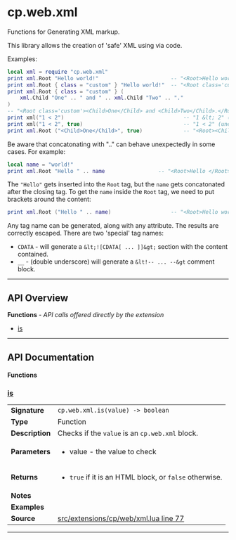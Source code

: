 # cp.web.xml

Functions for Generating XML markup.

This library allows the creation of 'safe' XML using via code.

Examples:

```lua
local xml = require "cp.web.xml"
print xml.Root "Hello world!"						-- "<Root>Hello world!</Root>"
print xml.Root { class = "custom" } "Hello world!"	-- "<Root class='custom'>Hello world!</Root>"
print xml.Root { class = "custom" } (
	xml.Child "One" .. " and " .. xml.Child "Two" .. "."
)
-- "<Root class='custom'><Child>One</Child> and <Child>Two</Child>.</Root>"
print xml("1 < 2")										-- "1 &lt; 2" (escaped)
print xml("1 < 2", true)								-- "1 < 2" (unescaped)
print xml.Root ("<Child>One</Child>", true)				-- "<Root><Child>One</Child></Root>"
```

Be aware that concatonating with ".." can behave unexpectedly in some cases. For example:

```lua
local name = "world!"
print xml.Root "Hello " .. name					-- "<Root>Hello </Root>world!"
```

The `"Hello"` gets inserted into the `Root` tag, but the `name` gets concatonated after the closing tag.
To get the `name` inside the `Root` tag, we need to put brackets around the content:

```lua
print xml.Root ("Hello " .. name)					-- "<Root>Hello world!</Root>"
```

Any tag name can be generated, along with any attribute. The results are correctly escaped.
There are two 'special' tag names:
 * `CDATA`	- will generate a `&lt;![CDATA[ ... ]]&gt;` section with the content contained.
 * `__`		- (double underscore) will generate a `&lt!-- ... --&gt` comment block.

---

## API Overview
**Functions** - _API calls offered directly by the extension_
 * [is](#is)


---

## API Documentation

#### Functions


### [is](#is)

|                                             |                                                                                     |
| --------------------------------------------|-------------------------------------------------------------------------------------|
| **Signature**                               | `cp.web.xml.is(value) -> boolean`                                                                    |
| **Type**                                    | Function                                                                     |
| **Description**                             | Checks if the `value` is an `cp.web.xml` block.                                                                     |
| **Parameters**                              | <ul><li>value		- the value to check</li></ul> |
| **Returns**                                 | <ul><li>`true` if it is an HTML block, or `false` otherwise.</li></ul>          |
| **Notes**                                   | <ul></ul> |
| **Examples**                                | <ul></ul> |
| **Source**                                  | [src/extensions/cp/web/xml.lua line 77](https://github.com/CommandPost/CommandPost/blob/develop/src/extensions/cp/web/xml.lua#L77) |

---

